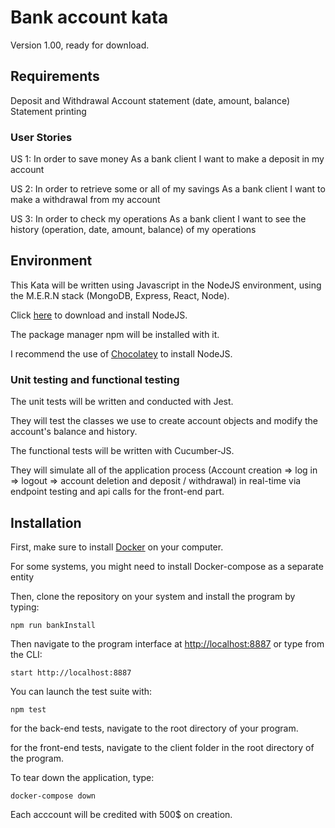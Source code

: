 # Bank account kata

Version 1.00, ready for download.

## Requirements
Deposit and Withdrawal
Account statement (date, amount, balance)
Statement printing

### User Stories

US 1:
In order to save money
As a bank client
I want to make a deposit in my account

US 2:
In order to retrieve some or all of my savings
As a bank client
I want to make a withdrawal from my account

US 3:
In order to check my operations
As a bank client
I want to see the history (operation, date, amount, balance) of my operations

## Environment 

This Kata will be written using Javascript in the NodeJS environment, using the M.E.R.N stack (MongoDB, Express, React, Node).

Click [here](https://nodejs.org/en/download/) to download and install NodeJS.

The package manager npm will be installed with it.

I recommend the use of [Chocolatey](https://chocolatey.org/) to install NodeJS.

### Unit testing and functional testing

The unit tests will be written and conducted with Jest.

They will test the classes we use to create account objects and modify the account's balance and history.

The functional tests will be written with Cucumber-JS.

They will simulate all of the application process (Account creation => log in => logout => account deletion and deposit / withdrawal) in real-time via endpoint testing and api calls for the front-end part.


## Installation

First, make sure to install [Docker](https://www.docker.com/get-started) on your computer.

For some systems, you might need to install Docker-compose as a separate entity

Then, clone the repository on your system and install the program by typing:

``npm run bankInstall``

Then navigate to the program interface at [http://localhost:8887](http://localhost:8887) or type from the CLI:

``start http://localhost:8887``

You can launch the test suite with:

``npm test``

for the back-end tests, navigate to the root directory of your program.

for the front-end tests, navigate to the client folder in the root directory of the program.

To tear down the application, type:

``docker-compose down``

Each acccount will be credited with 500$ on creation.
